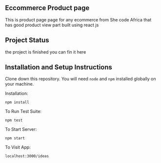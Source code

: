 ## Eccommerce Product page
This is product page page for any ecommerce  from She code Africa that has  good product view
part built using react js 

## Project Status
the project is finished you can fin it here

## Installation and Setup Instructions
Clone down this repository. You will need `node` and `npm` installed globally on your machine.  

Installation:

`npm install`  

To Run Test Suite:  

`npm test`  

To Start Server:

`npm start`  

To Visit App:

`localhost:3000/ideas`  
